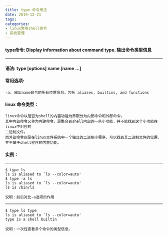 ```yaml
---
title: type 命令用法
date: 2019-12-21
tags:
categories: 
- linux常用shell命令
- 系统管理
---
```

#### **type命令:**  **Display information about command type.  输出命令类型信息**
---

<!-- more --> 
#### **语法:** **type [options] name [name ...]**

#### **常用选项:** 
	-a: 输出name命令的所有位置信息，包括 aliases, builtins, and functions
#### **linux 命令类型：**
	linux命令以是否为shell的内置功能为界限分为内部命令和外部命令。
	其中内部命令又称为内建命令，是整合到shell内部的一些小功能，并不能找到这个小功能在linux中对应的
	二进制文件。
	而外部命令则是在linux文件系统中一个独立的二进制小程序，可以找到其二进制文件的位置，并不属于shell程序的内置功能。
#### **实例：** 

---
    $ type ls
	ls is aliased to `ls --color=auto'
	$ type -a ls
	ls is aliased to `ls --color=auto'
	ls is /bin/ls
	
	说明：前后对比-a选项的作用
---
	$ type ls type
	ls is aliased to `ls --color=auto'
	type is a shell builtin
	
	说明：一次性查看多个命令的类型信息。


	
	


